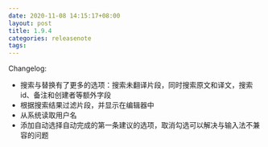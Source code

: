 ```yaml
---
date: 2020-11-08 14:15:17+08:00
layout: post
title: 1.9.4
categories: releasenote
tags: 
---
```


Changelog:

* 搜索与替换有了更多的选项：搜索未翻译片段，同时搜索原文和译文，搜索id、备注和创建者等额外字段
* 根据搜索结果过滤片段，并显示在编辑器中
* 从系统读取用户名
* 添加自动选择自动完成的第一条建议的选项，取消勾选可以解决与输入法不兼容的问题